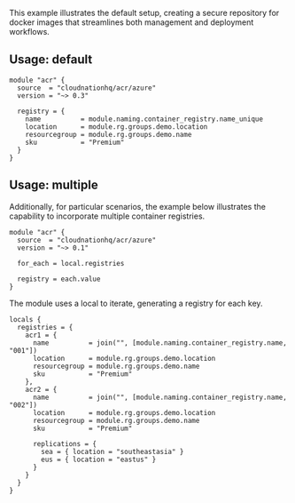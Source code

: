 This example illustrates the default setup, creating a secure repository for docker images that streamlines both management and deployment workflows.

## Usage: default

```hcl
module "acr" {
  source  = "cloudnationhq/acr/azure"
  version = "~> 0.3"

  registry = {
    name          = module.naming.container_registry.name_unique
    location      = module.rg.groups.demo.location
    resourcegroup = module.rg.groups.demo.name
    sku           = "Premium"
  }
}
```

## Usage: multiple

Additionally, for particular scenarios, the example below illustrates the capability to incorporate multiple container registries.

```hcl
module "acr" {
  source  = "cloudnationhq/acr/azure"
  version = "~> 0.1"

  for_each = local.registries

  registry = each.value
}
```

The module uses a local to iterate, generating a registry for each key.

```hcl
locals {
  registries = {
    acr1 = {
      name          = join("", [module.naming.container_registry.name, "001"])
      location      = module.rg.groups.demo.location
      resourcegroup = module.rg.groups.demo.name
      sku           = "Premium"
    },
    acr2 = {
      name          = join("", [module.naming.container_registry.name, "002"])
      location      = module.rg.groups.demo.location
      resourcegroup = module.rg.groups.demo.name
      sku           = "Premium"

      replications = {
        sea = { location = "southeastasia" }
        eus = { location = "eastus" }
      }
    }
  }
}
```
